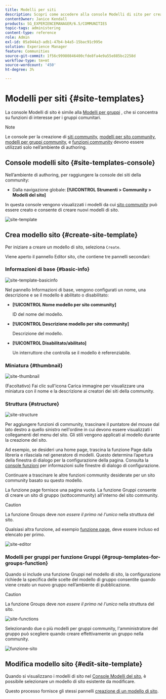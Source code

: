 ```yaml
---
title: Modelli per siti
description: Scopri come accedere alla console Modelli di sito per creare un sito community.
contentOwner: Janice Kendall
products: SG_EXPERIENCEMANAGER/6.5/COMMUNITIES
topic-tags: administering
content-type: reference
role: Admin
exl-id: 05a944a3-adb1-47b4-b4a5-15bac91c995e
solution: Experience Manager
feature: Communities
source-git-commit: 1f56c99980846400cfde8fa4e9a55e885bc2258d
workflow-type: tm+mt
source-wordcount: '450'
ht-degree: 3%

---
```


# Modelli per siti {#site-templates}

La console Modelli di sito è simile alla [Modelli per gruppi](tools-groups.md) , che si concentra su funzioni di interesse per i gruppi comunitari.

>[!NOTE]
>
>Le console per la creazione di [siti community](sites-console.md), [modelli per sito community](sites.md), [modelli per gruppi community](tools-groups.md), e [funzioni community](functions.md) devono essere utilizzati solo nell’ambiente di authoring.

## Console modelli sito {#site-templates-console}

Nell’ambiente di authoring, per raggiungere la console dei siti della community:

* Dalla navigazione globale: **[!UICONTROL Strumenti > Community > Modelli del sito]**

In questa console vengono visualizzati i modelli da cui [sito community](sites-console.md) può essere creato e consente di creare nuovi modelli di sito.

![site-template](assets/site-template.png)

## Crea modello sito {#create-site-template}

Per iniziare a creare un modello di sito, seleziona `Create`.

Viene aperto il pannello Editor sito, che contiene tre pannelli secondari:

### Informazioni di base {#basic-info}

![site-template-basicinfo](assets/site-template-basicinfo.png)

Nel pannello Informazioni di base, vengono configurati un nome, una descrizione e se il modello è abilitato o disabilitato:

* **[!UICONTROL Nome modello per sito community]**

  ID del nome del modello.

* **[!UICONTROL Descrizione modello per sito community]**

  Descrizione del modello.

* **[!UICONTROL Disabilitato/abilitato]**

  Un interruttore che controlla se il modello è referenziabile.

### Miniatura  {#thumbnail}

![site-thumbnail](assets/site-thumbnail.png)

(Facoltativo) Fai clic sull&#39;icona Carica immagine per visualizzare una miniatura con il nome e la descrizione ai creatori dei siti della community.

### Struttura {#structure}

![site-structure](assets/site-structure.png)

Per aggiungere funzioni di community, trascinare il puntatore del mouse dal lato destro a quello sinistro nell&#39;ordine in cui devono essere visualizzati i collegamenti del menu del sito. Gli stili vengono applicati al modello durante la creazione del sito.

Ad esempio, se desideri una home page, trascina la funzione Page dalla libreria e rilasciala nel generatore di modelli. Questo determina l’apertura della finestra di dialogo per la configurazione della pagina. Consulta la [console funzioni](functions.md) per informazioni sulle finestre di dialogo di configurazione.

Continuare a trascinare le altre funzioni community desiderate per un sito community basato su questo modello.

La funzione page fornisce una pagina vuota. La funzione Gruppi consente di creare un sito di gruppo (sottocommunity) all&#39;interno del sito community.

>[!CAUTION]
>
>La funzione Groups deve *non essere il primo né l&#39;unico* nella struttura del sito.
>
>Qualsiasi altra funzione, ad esempio [funzione page](functions.md#page-function), deve essere incluso ed elencato per primo.

![site-editor](assets/site-editor.png)

### Modelli per gruppi per funzione Gruppi {#group-templates-for-groups-function}

Quando si include una funzione Gruppi nel modello di sito, la configurazione richiede la specifica delle scelte del modello di gruppo consentite quando viene creato un nuovo gruppo nell’ambiente di pubblicazione.

>[!CAUTION]
>
>La funzione Groups deve *non essere il primo né l&#39;unico* nella struttura del sito.

![site-functions](assets/site-functions.png)

Selezionando due o più modelli per gruppi community, l&#39;amministratore del gruppo può scegliere quando creare effettivamente un gruppo nella community.

![funzione-sito](assets/site-functions1.png)

## Modifica modello sito {#edit-site-template}

Quando si visualizzano i modelli di sito nel [Console Modelli del sito](#site-templates-console), è possibile selezionare un modello di sito esistente da modificare.

Questo processo fornisce gli stessi pannelli [creazione di un modello di sito](#create-site-template).

